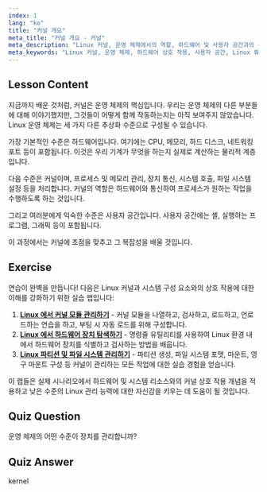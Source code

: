 ```yaml
---
index: 1
lang: "ko"
title: "커널 개요"
meta_title: "커널 개요 - 커널"
meta_description: "Linux 커널, 운영 체제에서의 역할, 하드웨어 및 사용자 공간과의 상호 작용에 대해 알아보세요. 핵심 OS 구성 요소를 이해합니다."
meta_keywords: "Linux 커널, 운영 체제, 하드웨어 상호 작용, 사용자 공간, Linux 튜토리얼, 초보자 가이드"
---
```


## Lesson Content

지금까지 배운 것처럼, 커널은 운영 체제의 핵심입니다. 우리는 운영 체제의 다른 부분들에 대해 이야기했지만, 그것들이 어떻게 함께 작동하는지는 아직 보여주지 않았습니다. Linux 운영 체제는 세 가지 다른 추상화 수준으로 구성될 수 있습니다.

가장 기본적인 수준은 하드웨어입니다. 여기에는 CPU, 메모리, 하드 디스크, 네트워킹 포트 등이 포함됩니다. 이것은 우리 기계가 무엇을 하는지 실제로 계산하는 물리적 계층입니다.

다음 수준은 커널이며, 프로세스 및 메모리 관리, 장치 통신, 시스템 호출, 파일 시스템 설정 등을 처리합니다. 커널의 역할은 하드웨어와 통신하여 프로세스가 원하는 작업을 수행하도록 하는 것입니다.

그리고 여러분에게 익숙한 수준은 사용자 공간입니다. 사용자 공간에는 셸, 실행하는 프로그램, 그래픽 등이 포함됩니다.

이 과정에서는 커널에 초점을 맞추고 그 복잡성을 배울 것입니다.

## Exercise

연습이 완벽을 만듭니다! 다음은 Linux 커널과 시스템 구성 요소와의 상호 작용에 대한 이해를 강화하기 위한 실습 랩입니다:

1. **[Linux 에서 커널 모듈 관리하기](https://labex.io/ko/labs/comptia-manage-kernel-modules-in-linux-590865)** - 커널 모듈을 나열하고, 검사하고, 로드하고, 언로드하는 연습을 하고, 부팅 시 자동 로드를 위해 구성합니다.
2. **[Linux 에서 하드웨어 장치 탐색하기](https://labex.io/ko/labs/comptia-explore-hardware-devices-in-linux-590861)** - 명령줄 유틸리티를 사용하여 Linux 환경 내에서 하드웨어 장치를 식별하고 검사하는 방법을 배웁니다.
3. **[Linux 파티션 및 파일 시스템 관리하기](https://labex.io/ko/labs/comptia-manage-linux-partitions-and-filesystems-590845)** - 파티션 생성, 파일 시스템 포맷, 마운트, 영구 마운트 구성 등 커널이 관리하는 모든 작업에 대한 실습 경험을 얻습니다.

이 랩들은 실제 시나리오에서 하드웨어 및 시스템 리소스와의 커널 상호 작용 개념을 적용하고 낮은 수준의 Linux 관리 능력에 대한 자신감을 키우는 데 도움이 될 것입니다.

## Quiz Question

운영 체제의 어떤 수준이 장치를 관리합니까?

## Quiz Answer

kernel
